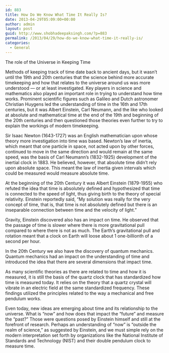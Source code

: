 ```yaml
---
id: 883
title: How Do We Know What Time It Really Is?
date: 2013-04-29T05:09:00+00:00
author: admin
layout: post
guid: http://www.shobhadeepaksingh.com/?p=883
permalink: /2013/04/29/how-do-we-know-what-time-it-really-is/
categories:
  - General
---
```

The role of the Universe in Keeping Time

Methods of keeping track of time date back to ancient days, but it wasn’t until the 19th and 20th centuries that the science behind more accurate timekeeping and how that relates to the universe around us was more understood &#8212; or at least investigated. Key players in science and mathematics also played an important role in trying to understand how time works. Prominent scientific figures such as Galileo and Dutch astronomer Christian Huygens led the understanding of time in the 16th and 17th centuries, but it was Albert Einstein, Carl Neumann, and the like who looked at absolute and mathematical time at the end of the 19th and beginning of the 20th centuries and then questioned those theories even further to try to explain the workings of modern timekeeping.

Sir Isaac Newton (1643-1727) was an English mathematician upon whose theory more investigation into time was based. Newton’s law of inertia, which meant that one particle in space, not acted upon by other forces, continued to move in the same direction and would remain at the same speed, was the basis of Carl Neumann’s (1832-1925) development of the inertial clock in 1883. He believed, however, that absolute time didn’t rely upon absolute space. This meant the law of inertia given intervals which could be measured would measure absolute time.

At the beginning of the 20th Century it was Albert Einstein (1879-1955) who refuted the idea that time is absolutely defined and hypothesized that time is connected to the speed of light, thus giving birth to the theory of special relativity. Einstein reportedly said, “My solution was really for the very concept of time, that is, that time is not absolutely defined but there is an inseparable connection between time and the velocity of light.”

Gravity, Einstein discovered also has an impact on time. He observed that the passage of time is slower where there is more gravitational pull compared to where there is not as much. The Earth’s gravitational pull and rotation meant that a clock on Earth will loose about 1 one-billionth of a second per hour.

In the 20th Century we also have the discovery of quantum mechanics. Quantum mechanics had an impact on the understanding of time and introduced the idea that there are several dimensions that impact time.

As many scientific theories as there are related to time and how it is measured, it is still the basis of the quartz clock that has standardized how time is measured today. It relies on the theory that a quartz crystal will vibrate in an electric field at the same standardized frequency. These findings utilized the principles related to the way a mechanical and free pendulum works. 

Even today, new ideas are emerging about time and its relationship to the universe. What is “now” and how does that impact the “future” and measure the “past?” Those were questions posed by Einstein himself and still at the forefront of research. Perhaps an understanding of “now” is “outside the realm of science,” as suggested by Einstein, and we must simple rely on the modern interpretation set forth by organizations like the National Institute of Standards and Technology (NIST) and their double pendulum clock to measure time.